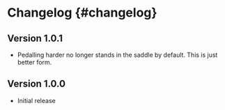 # Changelog {#changelog}

## Version 1.0.1

- Pedalling harder no longer stands in the saddle by default. This is just better form.

## Version 1.0.0

- Initial release